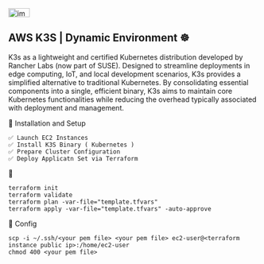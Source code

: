 <img width="43" height="18" alt="image" src="https://github.com/user-attachments/assets/e75481e5-9cd0-4c30-abf8-78bc6de2acd1" />

## AWS K3S | Dynamic Environment   ☸️
K3s as a lightweight and certified Kubernetes distribution developed by Rancher Labs (now part of SUSE). Designed to streamline deployments in edge computing, IoT, and local development scenarios, K3s provides a simplified alternative to traditional Kubernetes. By consolidating essential components into a single, efficient binary, K3s aims to maintain core Kubernetes functionalities while reducing the overhead typically associated with deployment and management.


🎯  Installation and Setup
```
✅ Launch EC2 Instances
✅ Install K3S Binary ( Kubernetes )
✅ Prepare Cluster Configuration
✅ Deploy Applicatn Set via Terraform 
```

🚀 
```
terraform init
terraform validate
terraform plan -var-file="template.tfvars"
terraform apply -var-file="template.tfvars" -auto-approve
```

🧩 Config 

```
scp -i ~/.ssh/<your pem file> <your pem file> ec2-user@<terraform instance public ip>:/home/ec2-user
chmod 400 <your pem file>
```

